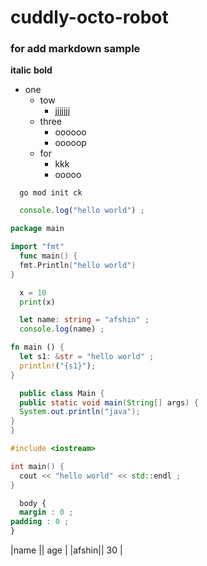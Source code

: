 # cuddly-octo-robot
### for add markdown sample

__italic__
**bold**



+ one
  + tow
    + jjjjjjj  
  + three
    + oooooo
    + ooooop   
  + for
    + kkk
    + ooooo 

```
  go mod init ck
```

```js
  console.log("hello world") ;
```

```go
package main

import "fmt"
  func main() {
  fmt.Println("hello world") 
}
```

```python
  x = 10
  print(x)
```

```ts
  let name: string = "afshin" ;
  console.log(name) ;
```


```rust
fn main () {
  let s1: &str = "hello world" ;
  println!("{s1}");
}

```

```java
  public class Main {
  public static void main(String[] args) {
  System.out.println("java");
}
}
```

```c++
#include <iostream>

int main() {
  cout << "hello world" << std::endl ; 
}

```

```css
  body {
  margin : 0 ;
padding : 0 ;
}
```

|name  ||  age  |
|afshin||  30   |
